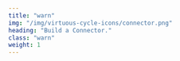 ```yaml
---
title: "warn"
img: "/img/virtuous-cycle-icons/connector.png"
heading: "Build a Connector."
class: "warn"
weight: 1
---
```

